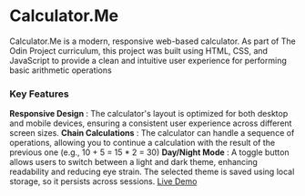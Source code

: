 # Calculator.Me
Calculator.Me is a modern, responsive web-based calculator. As part of The Odin Project curriculum, this project was built using HTML, CSS, and JavaScript to provide a clean and intuitive user experience for performing basic arithmetic operations
### Key Features
**Responsive Design** : The calculator's layout is optimized for both desktop and mobile devices, ensuring a consistent user experience across different screen sizes.
**Chain Calculations** : The calculator can handle a sequence of operations, allowing you to continue a calculation with the result of the previous one (e.g., 10 + 5 = 15 * 2 = 30)
**Day/Night Mode** : A toggle button allows users to switch between a light and dark theme, enhancing readability and reducing eye strain. The selected theme is saved using local storage, so it persists across sessions.
[Live Demo](https://ya-shoo.github.io/calculator-app/)
